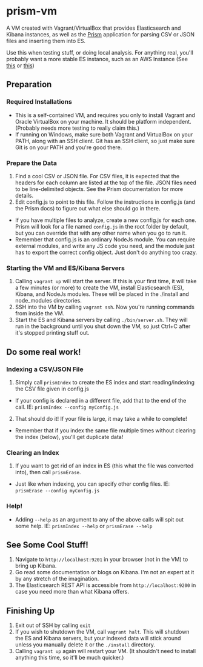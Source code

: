 # prism-vm
A VM created with Vagrant/VirtualBox that provides Elasticsearch and Kibana instances, as well as the [Prism](https://github.com/MikeyBurkman/prism) application for parsing CSV or JSON files and inserting them into ES. 

Use this when testing stuff, or doing local analysis. For anything real, you'll probably want a more stable ES instance, such as an AWS Instance (See  [this](http://thediscoblog.com/blog/2013/05/17/elasticsearch-on-ec2-in-less-than-60-seconds/) or [this](http://chrissimpson.co.uk/using-elasticsearch-on-amazon-ec2.html))

## Preparation

### Required Installations
 * This is a self-contained VM, and requires you only to install Vagrant and Oracle VirtualBox on your machine. It should be platform independent. (Probably needs more testing to really claim this.)
 * If running on Windows, make sure both Vagrant and VirtualBox on your PATH, along with an SSH client. Git has an SSH client, so just make sure Git is on your PATH and you're good there.

### Prepare the Data
 1. Find a cool CSV or JSON file. For CSV files, it is expected that the headers for each column are listed at the top of the file. JSON files need to be line-delimited objects. See the Prism documentation for more details.
 2. Edit config.js to point to this file. Follow the instructions in config.js (and the Prism docs) to figure out what else should go in there.
   - If you have multiple files to analyze, create a new config.js for each one. Prism will look for a file named `config.js` in the root folder by default, but you can override that with any other name when you go to run it.
   - Remember that config.js is an ordinary NodeJs module. You can require external modules, and write any JS code you need, and the module just has to export the correct config object. Just don't do anything too crazy.

### Starting the VM and ES/Kibana Servers
 1. Calling `vagrant up` will start the server. If this is your first time, it will take a few minutes (or more) to create the VM, install Elasticsearch (ES), Kibana, and NodeJs modules. These will be placed in the ./install and node_modules directories.
 2. SSH into the VM by calling `vagrant ssh`. Now you're running commands from inside the VM.
 3. Start the ES and Kibana servers by calling `./bin/server.sh`. They will run in the background until you shut down the VM, so just Ctrl+C after it's stopped printing stuff out.

## Do some real work!

### Indexing a CSV/JSON File
 1. Simply call `prismIndex` to create the ES index and start reading/indexing the CSV file given in config.js
   - If your config is declared in a different file, add that to the end of the call. IE: `prismIndex --config myConfig.js`
 2. That should do it! If your file is large, it may take a while to complete!
 - Remember that if you index the same file multiple times without clearing the index (below), you'll get duplicate data!

### Clearing an Index
 1. If you want to get rid of an index in ES (this what the file was converted into), then call `prismErase`.
   - Just like when indexing, you can specify other config files. IE: `prismErase --config myConfig.js`

### Help!
 - Adding `--help` as an argument to any of the above calls will spit out some help. IE: `prismIndex --help` or `prismErase --help`

## See Some Cool Stuff!
 1. Navigate to `http://localhost:9201` in your browser (not in the VM) to bring up Kibana.
 2. Go read some documentation or blogs on Kibana. I'm not an expert at it by any stretch of the imagination.
 3. The Elasticsearch REST API is accessible from  `http://localhost:9200` in case you need more than what Kibana offers.

## Finishing Up
 1. Exit out of SSH by calling `exit`
 2. If you wish to shutdown the VM, call `vagrant halt`. This will shutdown the ES and Kibana servers, but your indexed data will stick around unless you manually delete it or the `./install` directory.
 3. Calling `vagrant up` again will restart your VM. (It shouldn't need to install anything this time, so it'll be much quicker.)
